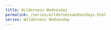 ```yaml
---
title: Wilderness Wednesday
permalink: /series/wildernesswednesdays.html
series: Wilderness Wednesday
---
```


